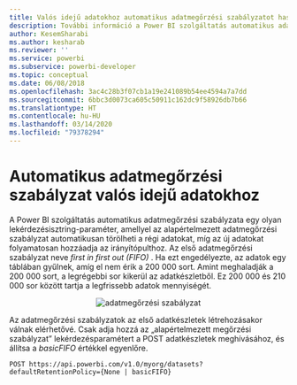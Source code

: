 ```yaml
---
title: Valós idejű adatokhoz automatikus adatmegőrzési szabályzatot használó Power BI API-k
description: További információ a Power BI szolgáltatás automatikus adatmegőrzési szabályzatáról
author: KesemSharabi
ms.author: kesharab
ms.reviewer: ''
ms.service: powerbi
ms.subservice: powerbi-developer
ms.topic: conceptual
ms.date: 06/08/2018
ms.openlocfilehash: 3ac4c28b3f07cb1a19e241089b54ee4594a7a7dd
ms.sourcegitcommit: 6bbc3d0073ca605c50911c162dc9f58926db7b66
ms.translationtype: HT
ms.contentlocale: hu-HU
ms.lasthandoff: 03/14/2020
ms.locfileid: "79378294"
---
```

# <a name="automatic-retention-policy-for-real-time-data"></a>Automatikus adatmegőrzési szabályzat valós idejű adatokhoz

A Power BI szolgáltatás automatikus adatmegőrzési szabályzata egy olyan lekérdezésisztring-paraméter, amellyel az alapértelmezett adatmegőrzési szabályzat automatikusan törölheti a régi adatokat, míg az új adatokat folyamatosan hozzáadja az irányítópulthoz. Az első adatmegőrzési szabályzat neve *first in first out (FIFO)* . Ha ezt engedélyezte, az adatok egy táblában gyűlnek, amíg el nem érik a 200 000 sort. Amint meghaladják a 200 000 sort, a legrégebbi sor kikerül az adatkészletből. Ez 200 000 és 210 000 sor között tartja a legfrissebb adatok mennyiségét.  
  
<center>

![adatmegőrzési szabályzat](media/api-Automatic-retention-policy-for-real-time-data/retention-policy.png) 

</center>

Az adatmegőrzési szabályzatok az első adatkészletek létrehozásakor válnak elérhetővé. Csak adja hozzá az „alapértelmezett megőrzési szabályzat” lekérdezésparamétert a POST adatkészletek meghívásához, és állítsa a *basicFIFO* értékkel egyenlőre.  
  
    POST https://api.powerbi.com/v1.0/myorg/datasets?defaultRetentionPolicy={None | basicFIFO}